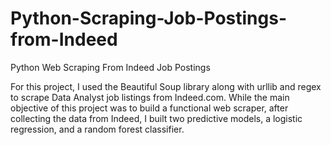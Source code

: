 # Python-Scraping-Job-Postings-from-Indeed
Python Web Scraping From Indeed Job Postings


For this project, I used the Beautiful Soup library along with urllib and regex to scrape Data Analyst job listings from Indeed.com. While the main objective of this project was to build a functional web scraper, after collecting the data from Indeed, I built two predictive models, a logistic regression, and a random forest classifier.
